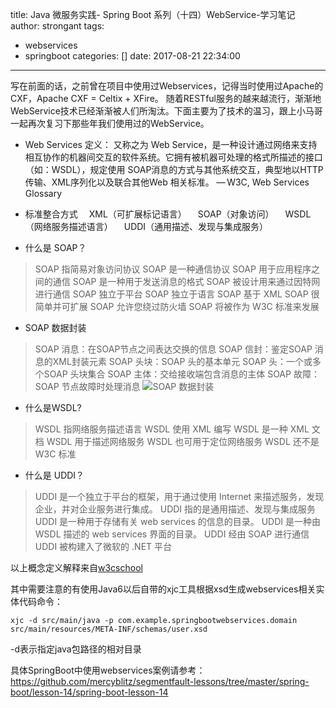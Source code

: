 title: Java 微服务实践- Spring Boot 系列（十四）WebService-学习笔记
author: strongant
tags:
  - webservices
  - springboot
categories: []
date: 2017-08-21 22:34:00
---
写在前面的话，之前曾在项目中使用过Webservices，记得当时使用过Apache的CXF，Apache CXF = Celtix + XFire。 随着RESTful服务的越来越流行，渐渐地WebService技术已经渐渐被人们所淘汰。下面主要为了技术的温习，跟上小马哥一起再次复习下那些年我们使用过的WebService。

* Web Services    定义：
又称之为 Web Service，是一种设计通过网络来支持相互协作的机器间交互的软件系统。它拥有被机器可处理的格式所描述的接口（如：WSDL），规定使用 SOAP消息的方式与其他系统交互，典型地以HTTP传输、XML序列化以及联合其他Web 相关标准。
— W3C, Web Services Glossary

* 标准整合方式
&emsp;XML（可扩展标记语言）
&emsp;SOAP（对象访问）
&emsp;WSDL（网络服务描述语言）
&emsp;UDDI（通用描述、发现与集成服务）

* 什么是 SOAP？
> SOAP 指简易对象访问协议
> SOAP 是一种通信协议
> SOAP 用于应用程序之间的通信
> SOAP 是一种用于发送消息的格式
> SOAP 被设计用来通过因特网进行通信
> SOAP 独立于平台
> SOAP 独立于语言
> SOAP 基于 XML
> SOAP 很简单并可扩展
> SOAP 允许您绕过防火墙
> SOAP 将被作为 W3C 标准来发展

* SOAP 数据封装
> SOAP 消息：在SOAP节点之间表达交换的信息
> SOAP 信封：鉴定SOAP 消息的XML封装元素
> SOAP 头块：SOAP 头的基本单元
> SOAP 头：一个或多个SOAP 头块集合
> SOAP 主体：交给接收端包含消息的主体
> SOAP 故障：SOAP 节点故障时处理消息
![ SOAP 数据封装](https://ws2.sinaimg.cn/large/006tKfTcgy1fiqkb2bp47j305205ejrh.jpg)

* 什么是WSDL?
> WSDL 指网络服务描述语言
> WSDL 使用 XML 编写
> WSDL 是一种 XML 文档
> WSDL 用于描述网络服务
> WSDL 也可用于定位网络服务
> WSDL 还不是 W3C 标准

* 什么是 UDDI？
> UDDI 是一个独立于平台的框架，用于通过使用 Internet 来描述服务，发现企业，并对企业服务进行集成。
> UDDI 指的是通用描述、发现与集成服务
> UDDI 是一种用于存储有关 web services 的信息的目录。
> UDDI 是一种由 WSDL 描述的 web services 界面的目录。
> UDDI 经由 SOAP 进行通信
> UDDI 被构建入了微软的 .NET 平台

以上概念定义解释来自[w3cschool](http://www.w3school.com.cn/)

其中需要注意的有使用Java6以后自带的xjc工具根据xsd生成webservices相关实体代码命令：
```
xjc -d src/main/java -p com.example.springbootwebservices.domain src/main/resources/META-INF/schemas/user.xsd
```
-d表示指定java包路径的相对目录

具体SpringBoot中使用webservices案例请参考：<https://github.com/mercyblitz/segmentfault-lessons/tree/master/spring-boot/lesson-14/spring-boot-lesson-14>




